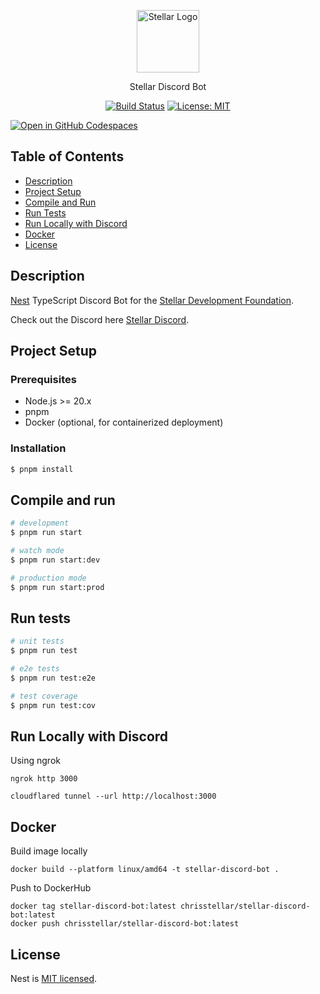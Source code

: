 <div style="text-align: center;" align="center">

<a href="https://stellar.org/" target="blank"><img src="https://cdn.discordapp.com/discovery-splashes/897514728459468821/392c5ba8562a90a76fd4a57f5e8058e6.jpg?size=2048" alt="Stellar Logo" title="Stellar Logo" width="100" /></a>
</div>

<div style="text-align: center;" align="center">
Stellar Discord Bot</div>

<div style="text-align: center;" align="center">

<a href="https://github.com/anataliocs/stellar-discord-bot/actions"><img alt="Build Status" src="https://github.com/anataliocs/stellar-discord-bot/workflows/CI/badge.svg"></a>
<a href="https://github.com/anataliocs/stellar-discord-bot/blob/main/LICENSE"><img alt="License: MIT" src="https://img.shields.io/badge/License-MIT-yellow.svg"></a>
</div>

[![Open in GitHub Codespaces](https://github.com/codespaces/badge.svg)](https://codespaces.new/anataliocs/stellar-discord-bot)

## Table of Contents

- [Description](#description)
- [Project Setup](#project-setup)
- [Compile and Run](#compile-and-run)
- [Run Tests](#run-tests)
- [Run Locally with Discord](#run-locally-with-discord)
- [Docker](#docker)
- [License](#license)

## Description

[Nest](https://github.com/nestjs/nest) TypeScript Discord Bot for
the [Stellar Development Foundation](https://stellar.org/).

Check out the Discord here [Stellar Discord](https://discord.com/invite/zVYdY3ktTn).

## Project Setup

### Prerequisites

- Node.js >= 20.x
- pnpm
- Docker (optional, for containerized deployment)

### Installation

```bash
$ pnpm install
```

## Compile and run

```bash
# development
$ pnpm run start

# watch mode
$ pnpm run start:dev

# production mode
$ pnpm run start:prod
```

## Run tests

```bash
# unit tests
$ pnpm run test

# e2e tests
$ pnpm run test:e2e

# test coverage
$ pnpm run test:cov
```

## Run Locally with Discord

Using ngrok

```
ngrok http 3000
```

```
cloudflared tunnel --url http://localhost:3000
```

## Docker

Build image locally

```
docker build --platform linux/amd64 -t stellar-discord-bot .
```

Push to DockerHub

``` 
docker tag stellar-discord-bot:latest chrisstellar/stellar-discord-bot:latest
docker push chrisstellar/stellar-discord-bot:latest
```

## License

Nest is [MIT licensed](https://github.com/nestjs/nest/blob/master/LICENSE).
